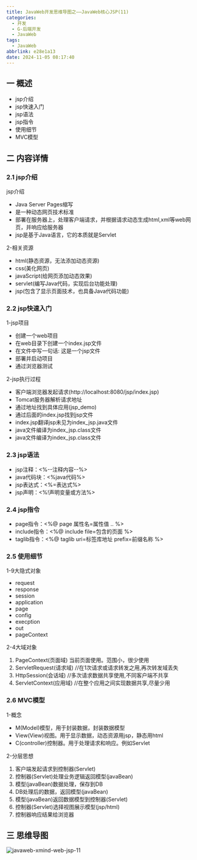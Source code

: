 ```yaml
---
title: JavaWeb开发思维导图之——JavaWeb核心JSP(11)
categories:
  - 开发
  - G-后端开发
  - JavaWeb
tags:
  - JavaWeb
abbrlink: e28e1a13
date: 2024-11-05 08:17:40
---
```

## 一 概述

* jsp介绍
* jsp快速入门
* jsp语法
* jsp指令
* 使用细节
* MVC模型

<!--more-->

## 二 内容详情

### 2.1  jsp介绍

jsp介绍

* Java Server Pages缩写
* 是一种动态网页技术标准
* 部署在服务器上，处理客户端请求，并根据请求动态生成html,xml等web网页，并响应给服务器
* jsp是基于Java语言，它的本质就是Servlet

2-相关资源

* html(静态资源，无法添加动态资源)
* css(美化网页)
* javaScript(给网页添加动态效果)
* servlet(编写Java代码，实现后台功能处理)
* jsp(包含了显示页面技术，也具备Java代码功能)

### 2.2 jsp快速入门

1-jsp项目

* 创建一个web项目
* 在web目录下创建一个index.jsp文件
* 在文件中写一句话: 这是一个jsp文件
* 部署并启动项目
* 通过浏览器测试

2-jsp执行过程

* 客户端浏览器发起请求(http://localhost:8080/jsp/index.jsp)
* Tomcat服务器解析请求地址
* 通过地址找到具体应用(jsp_demo)
* 通过后面的index.jsp找到jsp文件
* index.jsp翻译jsp未见为index_jsp.java文件
* java文件编译为index_jsp.class文件
* java文件编译为index_jsp.class文件

### 2.3 jsp语法

* jsp注释：<%--注释内容--%>
* java代码块：<%java代码%>
* jsp表达式：<%=表达式%>
* jsp声明：<%!声明变量或方法%>

### 2.4 jsp指令

* page指令：<%@ page 属性名=属性值 .. %>
* include指令：<%@ include file=包含的页面 %>
* taglib指令：<%@ taglib uri=标签库地址 prefix=前缀名称 %> 

### 2.5 使用细节

1-9大隐式对象

* request
* response
* session
* application
* page
* config
* execption
* out
* pageContext

2-4大域对象

1. PageContext(页面域) 当前页面使用。范围小，很少使用
2. ServletRequest(请求域) //在1次请求或请求转发之用,再次转发域丢失
3. HttpSession(会话域) //多次请求数据共享使用,不同客户端不共享
4. ServletContext(应用域) //在整个应用之间实现数据共享,尽量少用

### 2.6 MVC模型

1-概念

* M(Model)模型，用于封装数据，封装数据模型
* View(View)视图。用于显示数据，动态资源用jsp，静态用html
* C(controller)控制器。用于处理请求和响应。例如Servlet

2-分层思想

1. 客户端发起请求到控制器(Servlet)
2. 控制器(Servlet)处理业务逻辑返回模型(javaBean)
3. 模型(javaBean)数据处理，保存到DB
4. DB处理后的数据，返回模型(javaBean)
5. 模型(javaBean)返回数据模型到控制器(Servlet)
6. 控制器(Servlet)选择视图展示模型(jsp/html)
7. 控制器响应结果给浏览器

## 三 思维导图

![javaweb-xmind-web-jsp-11][1]



[1]:https://cdn.jsdelivr.net/gh/PGzxc/CDN/blog-java/javaweb-xmind-web-jsp-11.png